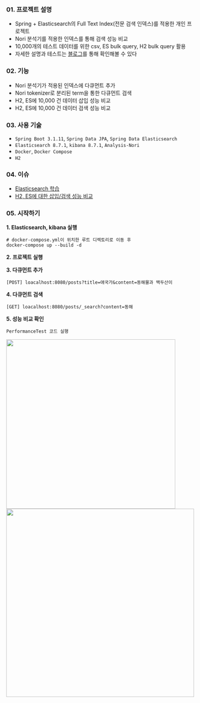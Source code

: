 ### 01. 프로젝트 설명
- Spring + Elasticsearch의 Full Text Index(전문 검색 인덱스)를 적용한 개인 프로젝트
- Nori 분석기를 적용한 인덱스를 통해 검색 성능 비교
- 10,000개의 테스트 데이터를 위한 csv, ES bulk query, H2 bulk query 활용
- 자세한 설명과 테스트는 [블로그](https://lsh2613.tistory.com/265)를 통해 확인해볼 수 있다

### 02. 기능
- Nori 분석기가 적용된 인덱스에 다큐먼트 추가 
- Nori tokenizer로 분리된 term을 통한 다큐먼트 검색
- H2, ES에 10,000 건 데이터 삽입 성능 비교 
- H2, ES에 10,000 건 데이터 검색 성능 비교

### 03. 사용 기술
- `Spring Boot 3.1.11`, `Spring Data JPA`, `Spring Data Elasticsearch`
- `Elasticsearch 8.7.1`, `kibana 8.7.1`, `Analysis-Nori`
- `Docker`, `Docker Compose`
- `H2`

### 04. 이슈
- [Elasticsearch 학습](https://lsh2613.tistory.com/266)
- [H2, ES에 대한 삽입/검색 성능 비교](https://lsh2613.tistory.com/265#1.%20Elasticsearch%EB%9E%80%3F-1)

### 05. 시작하기
**1. Elasticsearch, kibana 실행**<br>
``` shell
# docker-compose.yml이 위치한 루트 디렉토리로 이동 후
docker-compose up --build -d
```

**2. 프로젝트 실행**<br>

**3. 다큐먼트 추가**
```
[POST] loacalhost:8080/posts?title=애국가&content=동해물과 백두산이
```

**4. 다큐먼트 검색**
```
[GET] loacalhost:8080/posts/_search?content=동해
```    

**5. 성능 비교 확인**<br>
```
PerformanceTest 코드 실행
```
<img src="https://github.com/user-attachments/assets/6dcd5eef-645c-4303-b4c7-0933346fd56b" width="450" />
<img src="https://github.com/user-attachments/assets/46d6a143-0ccc-459d-aac7-a673dd278edf" width="500" />


